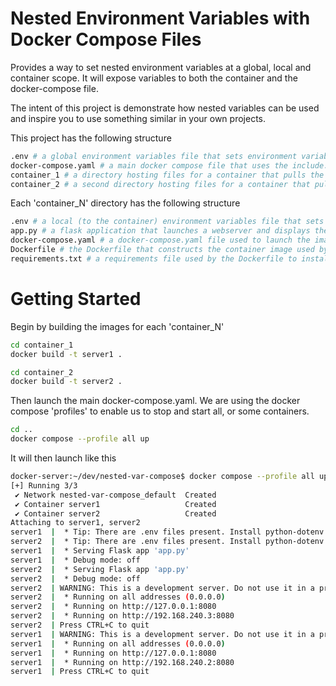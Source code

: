 # Nested Environment Variables with Docker Compose Files

Provides a way to set nested environment variables at a global, local and container scope. It will expose variables to both the container and the docker-compose file.

The intent of this project is demonstrate how nested variables can be used and inspire you to use something similar in your own projects.

This project has the following structure

```bash
.env # a global environment variables file that sets environment variables that will be available to all containers and docker-compose files.
docker-compose.yaml # a main docker compose file that uses the include: function to lauch 2 other containers. 
container_1 # a directory hosting files for a container that pulls the global, local and container variables
container_2 # a second directory hosting files for a container that pulls the global, local and container variables.
```

Each 'container_N' directory has the following structure
```bash
.env # a local (to the container) environment variables file that sets environment variables that will be available to all containers and docker-compose files.
app.py # a flask application that launches a webserver and displays the global, local and container specific variables
docker-compose.yaml # a docker-compose.yaml file used to launch the image
Dockerfile # the Dockerfile that constructs the container image used by the docker-compose.yaml file
requirements.txt # a requirements file used by the Dockerfile to install package dependancies 
```

# Getting Started

Begin by building the images for each 'container_N'

```bash
cd container_1
docker build -t server1 .

cd container_2
docker build -t server2 .
```

Then launch the main docker-compose.yaml. We are using the docker compose 'profiles' to enable us to stop and start all, or some containers.

```bash
cd ..
docker compose --profile all up
```

It will then launch like this

```bash
docker-server:~/dev/nested-var-compose$ docker compose --profile all up
[+] Running 3/3
 ✔ Network nested-var-compose_default  Created                                                                                      0.0s 
 ✔ Container server1                   Created                                                                                      0.0s 
 ✔ Container server2                   Created                                                                                      0.0s 
Attaching to server1, server2
server1  |  * Tip: There are .env files present. Install python-dotenv to use them.
server2  |  * Tip: There are .env files present. Install python-dotenv to use them.
server1  |  * Serving Flask app 'app.py'
server1  |  * Debug mode: off
server2  |  * Serving Flask app 'app.py'
server2  |  * Debug mode: off
server2  | WARNING: This is a development server. Do not use it in a production deployment. Use a production WSGI server instead.
server2  |  * Running on all addresses (0.0.0.0)
server2  |  * Running on http://127.0.0.1:8080
server2  |  * Running on http://192.168.240.3:8080
server2  | Press CTRL+C to quit
server1  | WARNING: This is a development server. Do not use it in a production deployment. Use a production WSGI server instead.
server1  |  * Running on all addresses (0.0.0.0)
server1  |  * Running on http://127.0.0.1:8080
server1  |  * Running on http://192.168.240.2:8080
server1  | Press CTRL+C to quit
```
